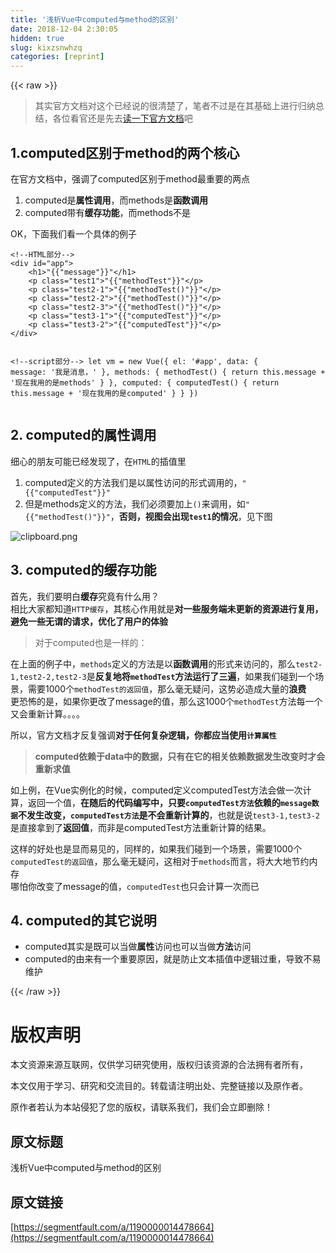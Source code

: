 ```yaml
---
title: '浅析Vue中computed与method的区别' 
date: 2018-12-04 2:30:05
hidden: true
slug: kixzsnwhzq
categories: [reprint]
---
```


{{< raw >}}

                    
<blockquote>其实官方文档对这个已经说的很清楚了，笔者不过是在其基础上进行归纳总结，各位看官还是先去<a href="https://cn.vuejs.org/v2/guide/computed.html#%E8%AE%A1%E7%AE%97%E5%B1%9E%E6%80%A7%E7%BC%93%E5%AD%98-vs-%E6%96%B9%E6%B3%95" rel="nofollow noreferrer">读一下官方文档</a>吧</blockquote>
<h2>1.computed区别于method的两个核心</h2>
<p>在官方文档中，强调了computed区别于method最重要的两点</p>
<ol>
<li>computed是<strong>属性调用</strong>，而methods是<strong>函数调用</strong>
</li>
<li>computed带有<strong>缓存功能</strong>，而methods不是</li>
</ol>
<p>OK，下面我们看一个具体的例子</p>
<pre><code>&lt;!--HTML部分--&gt;
&lt;div id="app"&gt;
    &lt;h1&gt;"{{"message"}}"&lt;/h1&gt;
    &lt;p class="test1"&gt;"{{"methodTest"}}"&lt;/p&gt;
    &lt;p class="test2-1"&gt;"{{"methodTest()"}}"&lt;/p&gt;
    &lt;p class="test2-2"&gt;"{{"methodTest()"}}"&lt;/p&gt;
    &lt;p class="test2-3"&gt;"{{"methodTest()"}}"&lt;/p&gt;
    &lt;p class="test3-1"&gt;"{{"computedTest"}}"&lt;/p&gt;
    &lt;p class="test3-2"&gt;"{{"computedTest"}}"&lt;/p&gt;
&lt;/div&gt;

&lt;!--script部分--&gt;
let vm = new Vue({
    el: '#app',
    data: {
        message: '我是消息，'
    },
    methods: {
        methodTest() {
            return this.message + '现在我用的是methods'
        }
    },
    computed: {
        computedTest() {
            return this.message + '现在我用的是computed'
        }
    }
})
</code></pre>
<h2>2. computed的属性调用</h2>
<p>细心的朋友可能已经发现了，在<code>HTML</code>的插值里</p>
<ol>
<li>computed定义的方法我们是以属性访问的形式调用的，<code>"{{"computedTest"}}"</code>
</li>
<li>但是methods定义的方法，我们必须要加上<code>()</code>来调用，如<code>"{{"methodTest()"}}"</code>，<strong>否则，视图会出现<code>test1</code>的情况</strong>，见下图</li>
</ol>
<p><span class="img-wrap"><img data-src="/img/bV8UtL?w=480&amp;h=76" src="https://static.alili.tech/img/bV8UtL?w=480&amp;h=76" alt="clipboard.png" title="clipboard.png"></span></p>
<h2>3. computed的缓存功能</h2>
<p>首先，我们要明白<strong>缓存</strong>究竟有什么用？<br>相比大家都知道<code>HTTP缓存</code>，其核心作用就是<strong>对一些服务端未更新的资源进行复用，避免一些无谓的请求，优化了用户的体验</strong></p>
<blockquote>对于computed也是一样的：</blockquote>
<p>在上面的例子中，<code>methods</code>定义的方法是以<strong>函数调用</strong>的形式来访问的，那么<code>test2-1,test2-2,test2-3</code>是<strong>反复地将<code>methodTest</code>方法运行了三遍</strong>，如果我们碰到一个场景，需要1000个<code>methodTest的返回值</code>，那么毫无疑问，这势必造成大量的<strong>浪费</strong><br>更恐怖的是，如果你更改了message的值，那么这1000个<code>methodTest</code>方法每一个又会重新计算。。。。</p>
<p>所以，官方文档才反复强调<strong>对于任何复杂逻辑，你都应当使用<code>计算属性</code></strong></p>
<blockquote><strong>computed依赖于data中的数据，只有在它的相关依赖数据发生改变时才会重新求值</strong></blockquote>
<p>如上例，在Vue实例化的时候，computed定义computedTest方法会做一次计算，返回一个值，<strong>在随后的代码编写中，只要<code>computedTest方法</code>依赖的<code>message数据</code>不发生改变，<code>computedTest方法</code>是不会重新计算的</strong>，也就是说<code>test3-1,test3-2</code>是直接拿到了<strong>返回值</strong>，而非是computedTest方法重新计算的结果。</p>
<p>这样的好处也是显而易见的，同样的，如果我们碰到一个场景，需要1000个<code>computedTest的返回值</code>，那么毫无疑问，这相对于<code>methods</code>而言，将大大地节约内存<br>哪怕你改变了message的值，<code>computedTest</code>也只会计算一次而已</p>
<h2>4. computed的其它说明</h2>
<ul>
<li>computed其实是既可以当做<strong>属性</strong>访问也可以当做<strong>方法</strong>访问</li>
<li>computed的由来有一个重要原因，就是防止文本插值中逻辑过重，导致不易维护</li>
</ul>

                
{{< /raw >}}

# 版权声明
本文资源来源互联网，仅供学习研究使用，版权归该资源的合法拥有者所有，

本文仅用于学习、研究和交流目的。转载请注明出处、完整链接以及原作者。

原作者若认为本站侵犯了您的版权，请联系我们，我们会立即删除！

## 原文标题
浅析Vue中computed与method的区别

## 原文链接
[https://segmentfault.com/a/1190000014478664](https://segmentfault.com/a/1190000014478664)

